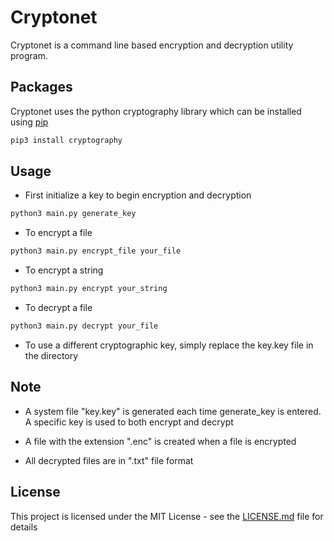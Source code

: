 # Cryptonet

Cryptonet is a command line based encryption and decryption utility program.

## Packages

Cryptonet uses the python cryptography library which can be installed using [pip](https://pip.pypa.io/en/stable/)

```bash
pip3 install cryptography
```

## Usage

- First initialize a key to begin encryption and decryption
```bash
python3 main.py generate_key
```
- To encrypt a file
```bash
python3 main.py encrypt_file your_file
```

- To encrypt a string
```bash
python3 main.py encrypt your_string
```
- To decrypt a file
```bash
python3 main.py decrypt your_file
```
- To use a different cryptographic key, simply replace the key.key file in the directory


## Note
- A system file "key.key" is  generated each time generate_key is entered. A specific key is used to both encrypt and decrypt

- A file with the extension ".enc" is created when a file is encrypted

- All decrypted files are in ".txt" file format

## License
This project is licensed under the MIT License - see the [LICENSE.md](LICENSE.md) file for details
